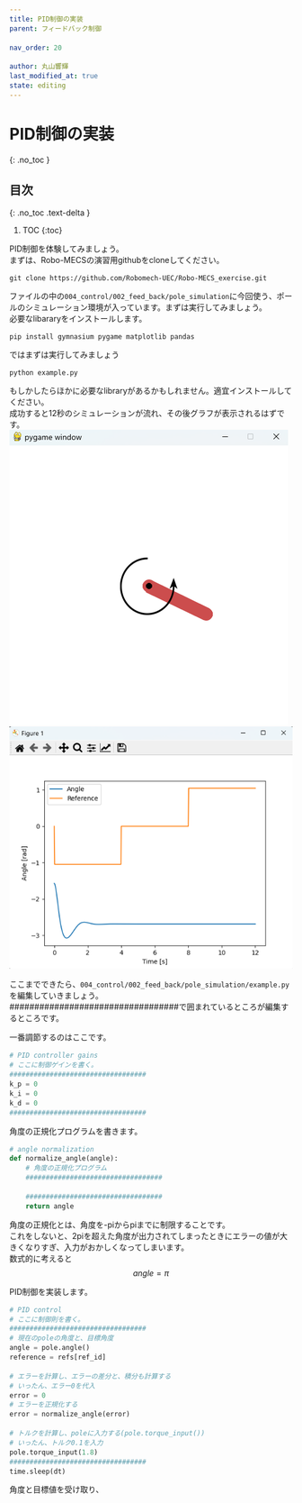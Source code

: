 ```yaml
---
title: PID制御の実装
parent: フィードバック制御

nav_order: 20

author: 丸山響輝
last_modified_at: true
state: editing
---
```


# **PID制御の実装**
{: .no_toc }

## 目次
{: .no_toc .text-delta }

1. TOC
{:toc}

PID制御を体験してみましょう。  
まずは、Robo-MECSの演習用githubをcloneしてください。
```shell
git clone https://github.com/Robomech-UEC/Robo-MECS_exercise.git
```
ファイルの中の`004_control/002_feed_back/pole_simulation`に今回使う、ポールのシミュレーション環境が入っています。まずは実行してみましょう。  
必要なlibararyをインストールします。  
```shell
pip install gymnasium pygame matplotlib pandas
```
ではまずは実行してみましょう
```shell
python example.py
```
もしかしたらほかに必要なlibraryがあるかもしれません。適宜インストールしてください。  
成功すると12秒のシミュレーションが流れ、その後グラフが表示されるはずです。  
![pole](imgs/020_test_pole.png)  
![pole](imgs/020_test_graph.png)  

ここまでできたら、`004_control/002_feed_back/pole_simulation/example.py`を編集していきましょう。  
##################################で囲まれているところが編集するところです。  

一番調節するのはここです。
```python
# PID controller gains
# ここに制御ゲインを書く。
##################################
k_p = 0
k_i = 0
k_d = 0
##################################
```

角度の正規化プログラムを書きます。
```python
# angle normalization
def normalize_angle(angle):
    # 角度の正規化プログラム
    ##################################

    ##################################
    return angle
```
角度の正規化とは、角度を-piからpiまでに制限することです。  
これをしないと、2piを超えた角度が出力されてしまったときにエラーの値が大きくなりすぎ、入力がおかしくなってしまいます。  
数式的に考えると  
$$angle = \pi$$

PID制御を実装します。  
```python
# PID control
# ここに制御則を書く。
##################################
# 現在のpoleの角度と、目標角度
angle = pole.angle()
reference = refs[ref_id]

# エラーを計算し、エラーの差分と、積分も計算する
# いったん、エラー0を代入
error = 0
# エラーを正規化する
error = normalize_angle(error)

# トルクを計算し、poleに入力する(pole.torque_input())
# いったん、トルク0.1を入力
pole.torque_input(1.8)
##################################
time.sleep(dt)
```
角度と目標値を受け取り、

